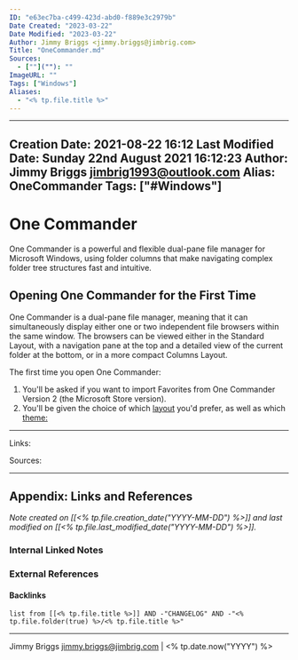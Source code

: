 ```yaml
---
ID: "e63ec7ba-c499-423d-abd0-f889e3c2979b"
Date Created: "2023-03-22"
Date Modified: "2023-03-22"
Author: Jimmy Briggs <jimmy.briggs@jimbrig.com>
Title: "OneCommander.md"
Sources: 
  - [""](""): ""
ImageURL: ""
Tags: ["Windows"]
Aliases:
  - "<% tp.file.title %>"
---
```


---
Creation Date: 2021-08-22 16:12
Last Modified Date: Sunday 22nd August 2021 16:12:23
Author: Jimmy Briggs <jimbrig1993@outlook.com>
Alias: OneCommander
Tags: ["#Windows"]
---

# One Commander

One Commander is a powerful and flexible dual-pane file manager for Microsoft Windows, using folder columns that make navigating complex folder tree structures fast and intuitive.

## Opening One Commander for the First Time

One Commander is a dual-pane file manager, meaning that it can simultaneously display either one or two independent file browsers within the same window. The browsers can be viewed either in the Standard Layout, with a navigation pane at the top and a detailed view of the current folder at the bottom, or in a more compact Columns Layout.

The first time you open One Commander:  

1.  You'll be asked if you want to import Favorites from One Commander Version 2 (the Microsoft Store version).
2.  You'll be given the choice of which [layout](https://onecommander.com/help/2._Quick_introductory_guide/3._The_Main_Window.html "layout") you'd prefer, as well as which [theme:](https://onecommander.com/help/2._Quick_introductory_guide/8._Themes.html "theme:")


***

Links: 

Sources:



***

## Appendix: Links and References

*Note created on [[<% tp.file.creation_date("YYYY-MM-DD") %>]] and last modified on [[<% tp.file.last_modified_date("YYYY-MM-DD") %>]].*

### Internal Linked Notes

### External References

#### Backlinks

```dataview
list from [[<% tp.file.title %>]] AND -"CHANGELOG" AND -"<% tp.file.folder(true) %>/<% tp.file.title %>"
```


***

Jimmy Briggs <jimmy.briggs@jimbrig.com> | <% tp.date.now("YYYY") %>